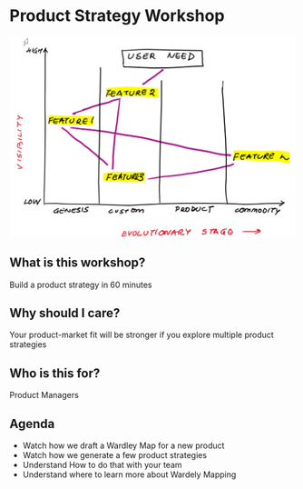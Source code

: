 # Product Strategy Workshop

![wardley map](wardley.jpg)

## What is this workshop?
Build a product strategy in 60 minutes

## Why should I care?
Your product-market fit will be stronger if you explore multiple product strategies

## Who is this for?
Product Managers

## Agenda
* Watch how we draft a Wardley Map for a new product
* Watch how we generate a few product strategies
* Understand How to do that with your team
* Understand where to learn more about Wardely Mapping
